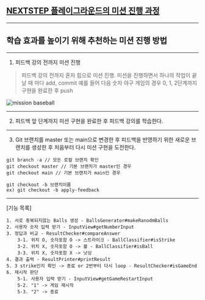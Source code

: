 ## [NEXTSTEP 플레이그라운드의 미션 진행 과정](https://github.com/next-step/nextstep-docs/blob/master/playground/README.md)

---
## 학습 효과를 높이기 위해 추천하는 미션 진행 방법

---
1. 피드백 강의 전까지 미션 진행 
> 피드백 강의 전까지 혼자 힘으로 미션 진행. 미션을 진행하면서 하나의 작업이 끝날 때 마다 add, commit
> 예를 들어 다음 숫자 야구 게임의 경우 0, 1, 2단계까지 구현을 완료한 후 push

![mission baseball](https://raw.githubusercontent.com/next-step/nextstep-docs/master/playground/images/mission_baseball.png)

---
2. 피드백 앞 단계까지 미션 구현을 완료한 후 피드백 강의를 학습한다.

---
3. Git 브랜치를 master 또는 main으로 변경한 후 피드백을 반영하기 위한 새로운 브랜치를 생성한 후 처음부터 다시 미션 구현을 도전한다.

```
git branch -a // 모든 로컬 브랜치 확인
git checkout master // 기본 브랜치가 master인 경우
git checkout main // 기본 브랜치가 main인 경우

git checkout -b 브랜치이름
ex) git checkout -b apply-feedback
```

---

[기능 목록]
```
1. 서로 중복되지않는 Balls 생성 - BallsGenerator#makeRanodmBalls
2. 사용자 숫자 입력 받기 - InputView#getNumberInput
3. 정답과 비교 - ResultChecker#compareAnswer
    3-1. 위치 O, 숫자포함 O -> 스트라이크 - BallClassifier#isStrike
    3-2. 위치 X, 숫자포함 O -> 볼 - BallClassifier#isBall
    3-3. 위치 X, 숫자포함 X -> 낫싱
4. 결과 출력 - ResultPrinter#printResult
5. 3 strike인지 확인 -> 종료 or 2번부터 다시 loop - ResultChecker#isGameEnd
6. 재시작 판단 
    5-1. 사용자 입력 받기 - InputView#getGameRestartInput
    5-2. "1" -> 게임 재시작
    5-3. "2" -> 종료
```
